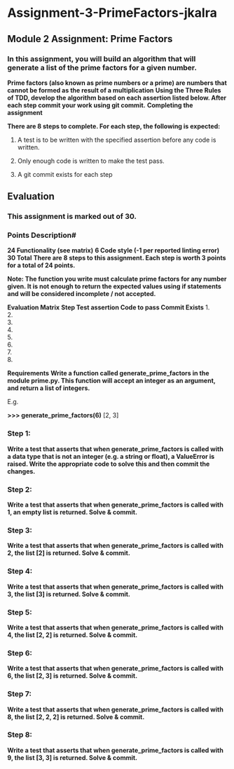 # Assignment-3-PrimeFactors-jkalra

## Module 2 Assignment: Prime Factors

### In this assignment, you will build an algorithm that will generate a list of the prime factors for a given number.

**Prime factors (also known as prime numbers or a prime) are numbers that cannot be formed as the result of a multiplication**
**Using the Three Rules of TDD, develop the algorithm based on each assertion listed below. After each step commit your work using git commit.**
**Completing the assignment**

**There are 8 steps to complete. For each step, the following is expected:**
1. A test is to be written with the specified assertion before any code is written.

2. Only enough code is written to make the test pass.

3. A git commit exists for each step

## Evaluation
### This assignment is marked out of 30.

### Points	Description#
**24	Functionality (see matrix)**
**6	Code style (-1 per reported linting error)**
**30	Total**
**There are 8 steps to this assignment. Each step is worth 3 points for a total of 24 points.**

**Note: The function you write must calculate prime factors for any number given. It is not enough to return the expected values using if statements and will be considered incomplete / not accepted.**

**Evaluation Matrix**
**Step	Test assertion	Code to pass	Commit Exists**
1.			
2.		
3.			
4.			
5.			
6.			
7.			
8.			

**Requirements**
**Write a function called generate_prime_factors in the module prime.py. This function will accept an integer as an argument, and return a list of integers.**

E.g.

**>>> generate_prime_factors(6)**
[2, 3]
### Step 1:
**Write a test that asserts that when generate_prime_factors is called with a data type that is not an integer (e.g. a string or float), a ValueError is raised. Write the appropriate code to solve this and then commit the changes.**

### Step 2:
**Write a test that asserts that when generate_prime_factors is called with 1, an empty list is returned. Solve & commit.**

### Step 3:
**Write a test that asserts that when generate_prime_factors is called with 2, the list [2] is returned. Solve & commit.**

### Step 4:
**Write a test that asserts that when generate_prime_factors is called with 3, the list [3] is returned. Solve & commit.**

### Step 5:
**Write a test that asserts that when generate_prime_factors is called with 4, the list [2, 2] is returned. Solve & commit.**

### Step 6:
**Write a test that asserts that when generate_prime_factors is called with 6, the list [2, 3] is returned. Solve & commit.**

### Step 7:
**Write a test that asserts that when generate_prime_factors is called with 8, the list [2, 2, 2] is returned. Solve & commit.**

### Step 8:
**Write a test that asserts that when generate_prime_factors is called with 9, the list [3, 3] is returned. Solve & commit.**
